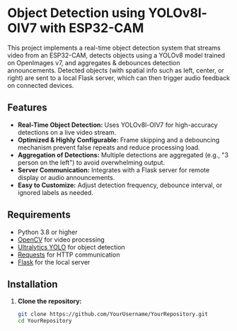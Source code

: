 # Object Detection using YOLOv8l-OIV7 with ESP32-CAM

This project implements a real-time object detection system that streams video from an ESP32-CAM, detects objects using a YOLOv8 model trained on OpenImages v7, and aggregates & debounces detection announcements. Detected objects (with spatial info such as left, center, or right) are sent to a local Flask server, which can then trigger audio feedback on connected devices.

## Features

- **Real-Time Object Detection:** Uses YOLOv8l-OIV7 for high-accuracy detections on a live video stream.
- **Optimized & Highly Configurable:** Frame skipping and a debouncing mechanism prevent false repeats and reduce processing load.
- **Aggregation of Detections:** Multiple detections are aggregated (e.g., "3 person on the left") to avoid overwhelming output.
- **Server Communication:** Integrates with a Flask server for remote display or audio announcements.
- **Easy to Customize:** Adjust detection frequency, debounce interval, or ignored labels as needed.

## Requirements

- Python 3.8 or higher
- [OpenCV](https://opencv.org/) for video processing
- [Ultralytics YOLO](https://github.com/ultralytics/ultralytics) for object detection
- [Requests](https://docs.python-requests.org/) for HTTP communication
- [Flask](https://flask.palletsprojects.com/) for the local server

## Installation

1. **Clone the repository:**
   ```bash
   git clone https://github.com/YourUsername/YourRepository.git
   cd YourRepository
